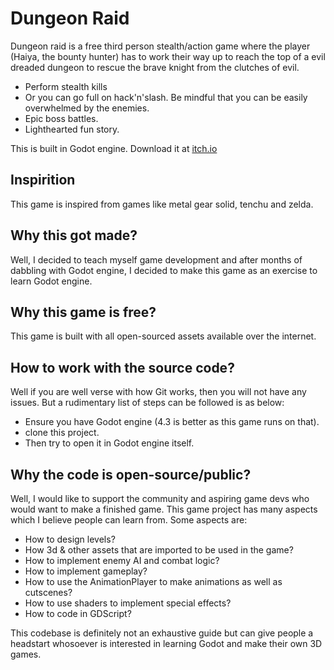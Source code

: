 # Dungeon Raid
Dungeon raid is a free third person stealth/action game where the player (Haiya, the bounty hunter) has to work their way up to reach the top of a evil dreaded dungeon to rescue the brave knight from the clutches of evil.
* Perform stealth kills
* Or you can go full on hack'n'slash. Be mindful that you can be easily overwhelmed by the enemies.
* Epic boss battles.
* Lighthearted fun story.
  
This is built in Godot engine.
Download it at [itch.io](https://porthorisnaagu.itch.io/dungeon-raid)

## Inspirition
This game is inspired from games like metal gear solid, tenchu and zelda.

## Why this got made?
Well, I decided to teach myself game development and after months of dabbling with Godot engine, I decided to make this game as an exercise to learn Godot engine.

## Why this game is free?
This game is built with all open-sourced assets available over the internet.

## How to work with the source code?
Well if you are well verse with how Git works, then you will not have any issues. But a rudimentary list of steps can be followed is as below:
* Ensure you have Godot engine (4.3 is better as this game runs on that).
* clone this project.
* Then try to open it in Godot engine itself.

## Why the code is open-source/public?
Well, I would like to support the community and aspiring game devs who would want to make a finished game. This game project has many aspects which I believe people can learn from. Some aspects are:
* How to design levels?
* How 3d & other assets that are imported to be used in the game?
* How to implement enemy AI and combat logic?
* How to implement gameplay?
* How to use the AnimationPlayer to make animations as well as cutscenes?
* How to use shaders to implement special effects?
* How to code in GDScript?

This codebase is definitely not an exhaustive guide but can give people a headstart whosoever is interested in learning Godot and make their own 3D games.
